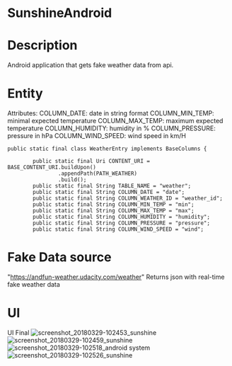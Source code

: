 # SunshineAndroid
# Description
Android application that gets fake weather data from api.

# Entity
Attributes:
COLUMN_DATE: date in string format
COLUMN_MIN_TEMP: minimal expected temperature
COLUMN_MAX_TEMP: maximum expected temperature
COLUMN_HUMIDITY: humidity in %
COLUMN_PRESSURE: pressure in hPa
COLUMN_WIND_SPEED: wind speed in km/H

```
public static final class WeatherEntry implements BaseColumns {

        public static final Uri CONTENT_URI = BASE_CONTENT_URI.buildUpon()
                .appendPath(PATH_WEATHER)
                .build();
        public static final String TABLE_NAME = "weather";
        public static final String COLUMN_DATE = "date";
        public static final String COLUMN_WEATHER_ID = "weather_id";
        public static final String COLUMN_MIN_TEMP = "min";
        public static final String COLUMN_MAX_TEMP = "max";
        public static final String COLUMN_HUMIDITY = "humidity";
        public static final String COLUMN_PRESSURE = "pressure";
        public static final String COLUMN_WIND_SPEED = "wind";

```
# Fake Data source
"https://andfun-weather.udacity.com/weather"
Returns json with real-time fake weather data


# UI
UI Final
![screenshot_20180329-102453_sunshine](https://user-images.githubusercontent.com/34191652/38078426-ee5821b8-3344-11e8-96b7-f8d6beb39fe7.jpg)
![screenshot_20180329-102459_sunshine](https://user-images.githubusercontent.com/34191652/38078423-ee08ed46-3344-11e8-9d63-5f61c49ce7b7.jpg)
![screenshot_20180329-102518_android system](https://user-images.githubusercontent.com/34191652/38078424-ee21f6c4-3344-11e8-92a8-d7ed66338112.jpg)
![screenshot_20180329-102526_sunshine](https://user-images.githubusercontent.com/34191652/38078425-ee3b82a6-3344-11e8-8b08-6ca06b1b208c.jpg)

